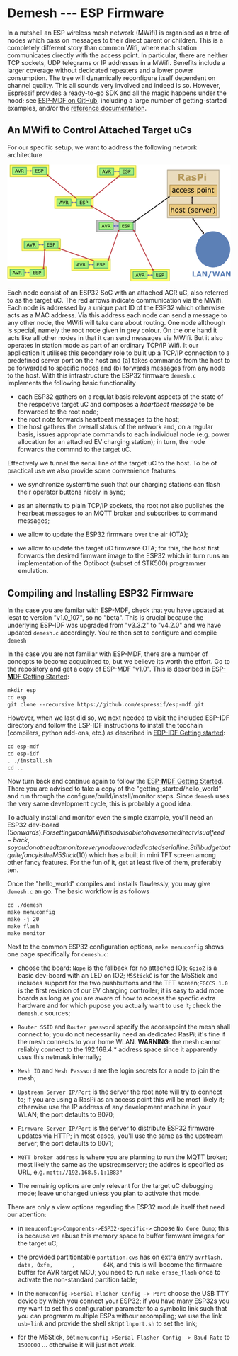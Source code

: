 # Demesh --- ESP Firmware

In a nutshell an ESP wireless mesh network (MWifi) is organised as a tree of nodes which pass on messages to their direct parent or children. This is a completely different story than common Wifi, where each station communicates directly with the access point. In particular, there are neither TCP sockets,  UDP telegrams or IP addresses in a MWifi. Benefits include a larger coverage without dedicated repeaters and a lower power consumption. The tree will dynamically reconfigure itself dependent on channel quality. This all sounds very involved and indeed is so. However, Espressif provides a ready-to-go SDK and all the magic happens under the hood; see [ESP-MDF on GitHub](https://github.com/espressif/esp-mdf), including a large number of getting-started examples, and/or the [reference documentation](https://docs.espressif.com/projects/esp-mdf/en/latest/?badge=latest).



## An MWifi to Control Attached Target uCs



For our specific setup, we want to address the following network architecture 



<img src="../images/meshtop.png" alt="Mesh Topology" style="zoom:75%;" />

Each node consist of an ESP32 SoC with an attached ACR uC, also referred to as the target uC. The red arrows indicate communication via the MWifi. Each node is addressed by a unique part ID of the ESP32 which otherwise acts as a MAC address. Via this address each node can send a message to any other node, the MWifi will take care about routing. One node allthough is special, namely the root node given in grey colour. On the one hand it acts like all other nodes in that it can send messages via MWifi. But it also operates in station mode as part of an ordinary TCP/IP Wifi. It our application it utilises this secondary role to built up a TCP/IP connection to a predefined server port on the host and (a) takes commands from the host to be forwarded to specific nodes and (b) forwards messages from any node to the host. With this infrastructure the ESP32 firmware `demesh.c` implements the following basic functionality

- each ESP32 gathers on a regulat basis relevant aspects of the state of the respcetive target uC and composes a _heartbeat_ _message_ to be forwarded to the root node;
- the root note forwards heartbeat messages to the host;
- the host gathers the overall status of the network and, on a regular basis, issues appropriate commands to each individual node (e.g. power allocation for an attached EV charging station); in turn, the node forwards the commnd to the target uC.

Effectively we tunnel the serial line of the target uC to the host. To be of practical use we also provide some convenience features

- we synchronize systemtime such that our charging stations can flash their operator buttons nicely in sync;
- as an alternativ to plain TCP/IP sockets, the root not also publishes the hearbeat messages to an MQTT broker and  subscribes to command messages;
- we allow to update the ESP32 firmware over the air (OTA);

- we allow to update the target uC firmware OTA; for this, the host first forwards the desired firmware image to the ESP32 which in turn runs an implementation of the Optiboot (subset of STK500) programmer emulation.

  

## Compiling and Installing ESP32 Firmware

In the case you are familar with ESP-MDF, check that you have updated at lesat to version "v1.0_107", so no "beta". This is crucial because the underlying  ESP-IDF was upgraded from "v3.3.2" to "v4.2.0" and we have updated `demesh.c` accordingly. You're then set to configure and compile `demesh`

In the case you are not familiar with ESP-MDF, there are a number of concepts to become acquainted to, but we believe its worth the effort. Go to the repository and get a copy of ESP-MDF "v1.0". This is described in [ESP-**M**DF Getting Started](https://docs.espressif.com/projects/esp-mdf/en/latest/get-started/index.html#get-esp-mdf): 

```
mkdir esp
cd esp
git clone --recursive https://github.com/espressif/esp-mdf.git
```

However, when we last did so, we next needed to visit the included ESP-**I**DF directory and follow the ESP-IDF instructions to install the toochain (compilers, python add-ons, etc.) as described in [EDP-**I**DF Getting started](https://docs.espressif.com/projects/esp-idf/en/latest/esp32/get-started/index.html#get-started-set-up-tools):

```
cd esp-mdf
cd esp-idf
. ./install.sh
cd ..
```

Now turn back and continue again to follow the  [ESP-**M**DF Getting Started](https://docs.espressif.com/projects/esp-mdf/en/latest/get-started/index.html#get-esp-mdf). There you are advised to take a copy of the "getting_started/hello_world" and run through the configure/build/install/monitor steps. Since `demesh` uses the very same development cycle, this is probably a good idea.

To actually install and monitor even the simple example, you'll need an ESP32 dev-board ($5 onwards). For setting up an MWifi it is advisable to have some direct visual feed-back, so you do not need to monitor every node over a dedicated serial line. Still budget but quite fancy is the M5Stick (10$) which has a built in mini TFT screen among other fancy features. For the fun of it, get at least five of them, preferably ten.

Once the "hello_world" compiles and installs flawlessly, you may give `demesh.c` an go. The basic workflow is as follows

```
cd ./demesh
make menuconfig
make -j 20
make flash
make monitor
```

Next to the common ESP32 configuration options, `make menuconfig` shows one page specifically for `demesh.c`:

- choose the board: `Nope` is the fallback for no attached IOs; `Gpio2` is a basic dev-board with an LED on IO2; `M5StickC` is for the M5Stick and includes support for the two pushbuttons and the TFT screen;`FGCCS 1.0` is the first revision of our EV charging controller; it is easy to add more boards as long as you are aware of how to access the specfic extra hardware and for which pupose you actually want to use it; check the `demesh.c` sources;
-  `Router SSID` and `Router password` specify the accesspoint the mesh shall connect to; you do not necessariliy need an dedicated RasPi; it's fine if the mesh connects to your home WLAN. **WARNING**: the mesh cannot reliably connect to the 192.168.4.* address space since it apparently uses this netmask internally;
- `Mesh ID` and `Mesh Password` are the login secrets for a node to join the mesh; 

- `Upstream Server IP/Port` is the server the root note will try to connect to; if you are using a RasPi as an access point this will be most likely it; otherwise use the IP address of any development machine in your WLAN; the port defaults to 8070;  
- `Firmware Server IP/Port` is the server to distribute ESP32 firmware updates via HTTP; in most cases, you'll use the same as the upstream server; the port defaults to 8071;
- `MQTT broker address` is where you are planning to run the MQTT broker; most likely the same as the upstreamserver; the addres is specified as URL, e.g. `mqtt://192.168.5.1:1883"`
- The remainig options are only relevant for the target uC debugging mode; leave unchanged unless you plan to activate that mode.

There are only a view options regarding the ESP32 module itself that need our attention:

- in `menuconfig->Components->ESP32-specific->` choose  `No Core Dump`;  this is because we abuse this memory space to buffer firmware images for the target uC;

- the provided partitiontable `partition.cvs` has on extra entry `avrflash, data, 0xfe,      ,         64K`, and this is will become the firmware buffer for AVR target MCU; you need to run `make erase_flash` once to activate the non-standard partition table; 
- in the `menuconfig->Serial Flasher Config -> Port` choose the USB TTY device by which you connect your ESP32; if you have many ESP32s you my want to set this configuration parameter to a symbolic link such that you can programm multiple ESPs withour recompiling; we use the link `usb-link` and provide the shell skript `lnport.sh` to set the link;
- for the M5Stick, set `menuconfig->Serial Flasher Config -> Baud Rate` to  `1500000` ... otherwise
  it will just not work.













